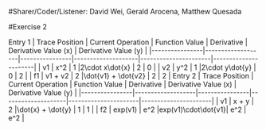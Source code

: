 #Sharer/Coder/Listener: David Wei, Gerald Arocena, Matthew Quesada

#Exercise 2

Entry 1
| Trace Position | Current Operation | Function Value | Derivative         | Derivative Value (x) | Derivative Value (y) |
|----------------|-------------------|----------------|--------------------|----------------------|----------------------|
| v1             | x^2               | 1              |2\cdot x\dot{x}     | 2                    | 0                    |
| v2             | y^2               | 1              |2\cdot y\dot{y}     | 0                    | 2                    |
| f1             | v1 + v2           | 2              |\dot{v1} + \dot{v2} | 2                    | 2                    |
Entry 2
| Trace Position | Current Operation | Function Value | Derivative         | Derivative Value (x) | Derivative Value (y) |
|----------------|-------------------|----------------|--------------------|----------------------|----------------------|
| v1             | x + y             | 2              |\dot{x} + \dot{y}   | 1                    | 1                    |
| f2             | exp(v1)           | e^2            |exp(v1)\cdot\dot{v1}| e^2                  | e^2                  |